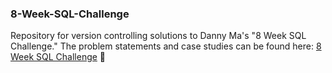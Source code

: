 ### 8-Week-SQL-Challenge

Repository for version controlling solutions to Danny Ma's "8 Week SQL Challenge."
The problem statements and case studies can be found here: <a href="https://8weeksqlchallenge.com/" target="_blank">8 Week SQL Challenge</a> 🔗

